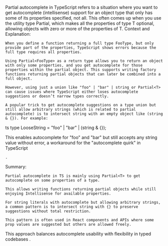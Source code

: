 Partial autocomplete in TypeScript refers to a situation where you want to get autocomplete (intellisense) support for an
object type that only has some of its properties specified, not all. This often comes up when you use the utility type
Partial<T>, which makes all the properties of type T optional, allowing objects with zero or more of the properties of T.
Context and Explanation:

    When you define a function returning a full type FooType, but only provide part of the properties, TypeScript shows errors because the full type requires all properties.

    Using Partial<FooType> as a return type allows you to return an object with only some properties, and you get autocomplete for those properties within the partial object. This supports writing factory functions returning partial objects that can later be combined into a full object.

    However, using just a union like "foo" | "bar" | string or Partial<T> can cause issues where TypeScript either loses autocomplete suggestions or doesn’t narrow types correctly.

    A popular trick to get autocomplete suggestions on a type union but still allow arbitrary strings (which is related to partial autocomplete) is to intersect string with an empty object like (string & {}). For example:

ts type LooseString = "foo" | "bar" | (string & {});

This enables autocomplete for "foo" and "bar" but still accepts any string value without error, a workaround for the
"autocomplete quirk" in TypeScript

    .

Summary:

    Partial autocomplete in TS is mainly using Partial<T> to get autocomplete on some properties of a type.

    This allows writing functions returning partial objects while still enjoying Intellisense for available properties.

    For string literals with autocomplete but allowing arbitrary strings, a common pattern is to intersect string with {} to preserve suggestions without total restriction.

    This pattern is often used in React components and APIs where some prop values are suggested but others are allowed freely.

This approach balances autocomplete usability with flexibility in typed codebases .
